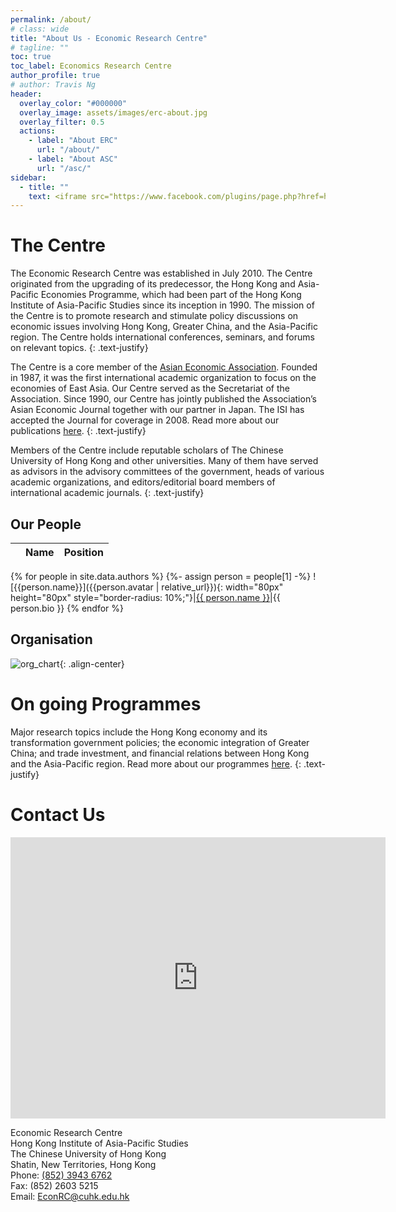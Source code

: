 ```yaml
---
permalink: /about/
# class: wide
title: "About Us - Economic Research Centre"
# tagline: ""
toc: true
toc_label: Economics Research Centre
author_profile: true
# author: Travis Ng
header:
  overlay_color: "#000000"
  overlay_image: assets/images/erc-about.jpg
  overlay_filter: 0.5
  actions:
    - label: "About ERC"
      url: "/about/"
    - label: "About ASC"
      url: "/asc/"
sidebar:
  - title: ""
    text: <iframe src="https://www.facebook.com/plugins/page.php?href=https%3A%2F%2Fwww.facebook.com%2FEconomic-Research-Centre-500334206838357%2F&tabs=timeline&width=250&height=300&small_header=true&adapt_container_width=true&hide_cover=true&show_facepile=true&appId" width="250" height="300" style="border:none;overflow:hidden" scrolling="no" frameborder="0" allowTransparency="true" allow="encrypted-media"></iframe>
---
```


# The Centre

The Economic Research Centre was established in July 2010. The Centre originated from the upgrading of its predecessor, the Hong Kong and Asia-Pacific Economies Programme, which had been part of the Hong Kong Institute of Asia-Pacific Studies since its inception in 1990. The mission of the Centre is to promote research and stimulate policy discussions on economic issues involving Hong Kong, Greater China, and the Asia-Pacific region. The Centre holds international conferences, seminars, and forums on relevant topics.
{: .text-justify}

The Centre is a core member of the [Asian Economic Association](http://www.eaeaweb.com/). Founded in 1987, it was the first international academic organization to focus on the economies of East Asia. Our Centre served as the Secretariat of the Association. Since 1990, our Centre has jointly published the Association’s Asian Economic Journal together with our partner in Japan. The ISI has accepted the Journal for coverage in 2008. Read more about our publications [here](/publications.md).
{: .text-justify}

Members of the Centre include reputable scholars of The Chinese University of Hong Kong and other universities. Many of them have served as advisors in the advisory committees of the government, heads of various academic organizations, and editors/editorial board members of international academic journals.
{: .text-justify}

## Our People

|     | Name | Position |
| :-: | :--: | :------: |
{% for people in site.data.authors %}
{%- assign person = people[1] -%}
![{{person.name}}]({{person.avatar | relative_url}}){: width="80px" height="80px" style="border-radius: 10%;"}|[{{ person.name }}]({{person.links[1].url}})|{{ person.bio }}
{% endfor %}

<!-- <img src="{{ person.avatar }}" alt="{{person.name}}" width="80px" height="80px" style="border-radius: 10%;"> -->
## Organisation
![org_chart](/assets/images/org_cht.png){: .align-center}

# On going Programmes

Major research topics include the Hong Kong economy and its transformation government policies; the economic integration of Greater China; and trade investment, and financial relations between Hong Kong and the Asia-Pacific region. Read more about our programmes [here](/programmes.md).
{: .text-justify}

# Contact Us

<!-- <style>
    .google-maps {
        position: relative;
        padding-bottom: 75%; // This is the aspect ratio
        height: 0;
        overflow: hidden;
    }
    .google-maps iframe {
        position: absolute;
        top: 0;
        left: 0;
        width: 100% !important;
        height: 100% !important;
    }
</style> -->

<div class="google-maps">
  <iframe src="https://www.google.com/maps/embed?pb=!1m18!1m12!1m3!1d3688.4012620095523!2d114.2064284154815!3d22.413918144423786!2m3!1f0!2f0!3f0!3m2!1i1024!2i768!4f13.1!3m3!1m2!1s0x3404089dde4ca0f5%3A0xfe9175be16d897fb!2sEsther%20Lee%20Building%2C%20Chung%20Chi%20College!5e0!3m2!1sen!2shk!4v1585296745851!5m2!1sen!2shk" width="600" height="450" frameborder="0" style="border:0;" allowfullscreen="" aria-hidden="false" tabindex="0"></iframe>
</div>
<ul style="list-style: none; padding-inline-start: 0;">
  <li>Economic Research Centre<br>
  Hong Kong Institute of Asia-Pacific Studies<br>
  The Chinese University of Hong Kong<br>
  Shatin, New Territories, Hong Kong<br></li>
  <li>Phone: <a href="tel:+85239436762">(852) 3943 6762</a></li>
  <li>Fax: (852) 2603 5215</li>
  <li>Email: <a href="mailto:EconRC@cuhk.edu.hk">EconRC@cuhk.edu.hk</a></li>
</ul>

<!-- # Research Programmes

## Economic Policy Programme
Programme Director: CK Law
{: .text-right}

The Economic Policy Programme focuses on economic policy issues involving Hong Kong, Greater China and Asia-Pacific. Current research projects cover industrial and competition policies of Hong Kong, and aviation and micro-small-medium enterprises (MSME) policies of Asia-Pacific.

## Financial Markets Programme

The Financial Markets Programme has as its objective the enhancement of the public’s understanding of the development of Asia-Pacific financial markets, with a focus on Greater China. The Programme spearheads quality research on the financial integration of the Greater China area, the interaction between financial markets and the economy, the status of Hong Kong as a world-class financial centre, asset pricing and risk management, the regulation and governance of financial institutions, and the internationalization of the renminbi.

Since its establishment, the Programme has held a public lecture on investment strategies and published more than ten academic research articles on stock market returns, the capital structure of Asian firms, and the effectiveness of different technical indicators.

## Programme for Economic Education

The aim of the Programme for Economic Education is to promote excellence in economic education, and to improve understanding of public policy issues from economic perspectives. The members of the Programme are scholars and experts in economics and education from the Department of Decision Sciences and Managerial Economics, the Faculty of Education, the Department of Economics, and the Centre for Learning Enhancement and Research.

## Trade and Development Programme

The Trade and Development Programme focuses on the causes and consequences of globalization on economic development, inequality, and social welfare. The aim of the Programme is to generate high-quality academic studies and policy reports on international trade and global capital flows, and their impact on labour markets, industrial structures, and economic development. It also emphasizes the rise of China as the world’s factory, and Hong Kong’s status as Asia’s trade centre, as well as policies and issues related to trade and economic growth. -->
